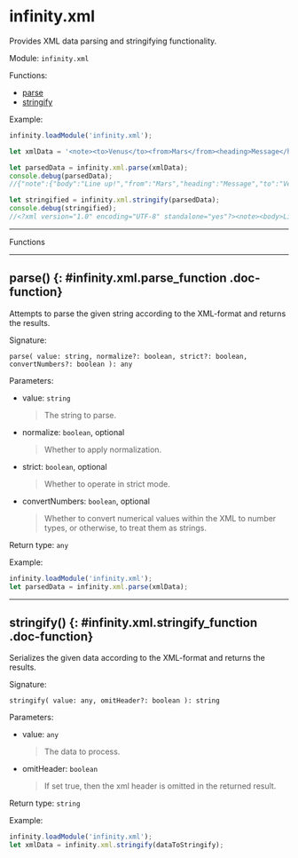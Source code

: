 ﻿# infinity.xml

Provides XML data parsing and stringifying functionality.

Module: `infinity.xml`

<div class="doc-toc" markdown="1">

<div class="doc-toc-heading">Functions:</div>

- [parse](#infinity.xml.parse_function)
- [stringify](#infinity.xml.stringify_function)

</div>


Example:

```typescript
infinity.loadModule('infinity.xml');

let xmlData = '<note><to>Venus</to><from>Mars</from><heading>Message</heading><body>Line up!</body></note>';

let parsedData = infinity.xml.parse(xmlData);
console.debug(parsedData);
//{"note":{"body":"Line up!","from":"Mars","heading":"Message","to":"Venus"}}

let stringified = infinity.xml.stringify(parsedData);
console.debug(stringified);
//<?xml version="1.0" encoding="UTF-8" standalone="yes"?><note><body>Line up!</body><from>Mars</from><heading>Message</heading><to>Venus</to></note>
```

---

<div class="doc-heading">Functions</div>

---

## parse() {: #infinity.xml.parse_function .doc-function}

Attempts to parse the given string according to the XML-format and returns the results.

Signature:
```
parse( value: string, normalize?: boolean, strict?: boolean, convertNumbers?: boolean ): any
```

Parameters:

- value: `string`
  >The string to parse.

- normalize: `boolean`, optional
  >Whether to apply normalization.

- strict: `boolean`, optional
  >Whether to operate in strict mode.

- convertNumbers: `boolean`, optional
  >Whether to convert numerical values within the XML to number types, or otherwise, to treat them as strings.


Return type: `any`

Example:

```typescript
infinity.loadModule('infinity.xml');
let parsedData = infinity.xml.parse(xmlData);
```

---

## stringify() {: #infinity.xml.stringify_function .doc-function}

Serializes the given data according to the XML-format and returns the results.

Signature:
```
stringify( value: any, omitHeader?: boolean ): string
```

Parameters:

- value: `any`
  >The data to process.

- omitHeader: `boolean`
  >If set true, then the xml header is omitted in the returned result.


Return type: `string`

Example:

```typescript
infinity.loadModule('infinity.xml');
let xmlData = infinity.xml.stringify(dataToStringify);
```



